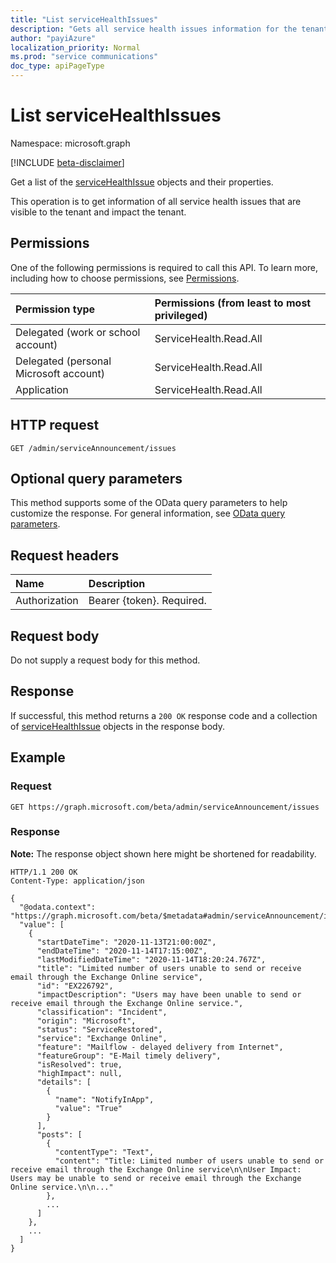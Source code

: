 ```yaml
---
title: "List serviceHealthIssues"
description: "Gets all service health issues information for the tenant. The operation returns a list of the [serviceHealthIssue](../resources/servicehealthissue.md) objects and their properties."
author: "payiAzure"
localization_priority: Normal
ms.prod: "service communications"
doc_type: apiPageType
---
```


# List serviceHealthIssues
Namespace: microsoft.graph

[!INCLUDE [beta-disclaimer](../../includes/beta-disclaimer.md)]

Get a list of the [serviceHealthIssue](../resources/servicehealthissue.md) objects and their properties.

This operation is to get information of all service health issues that are visible to the tenant and impact the tenant.

## Permissions
One of the following permissions is required to call this API. To learn more, including how to choose permissions, see [Permissions](/graph/permissions-reference).

|Permission type|Permissions (from least to most privileged)|
|:---|:---|
|Delegated (work or school account)|ServiceHealth.Read.All|
|Delegated (personal Microsoft account)|ServiceHealth.Read.All|
|Application|ServiceHealth.Read.All|

## HTTP request

<!-- {
  "blockType": "ignored"
}
-->
``` http
GET /admin/serviceAnnouncement/issues
```

## Optional query parameters
This method supports some of the OData query parameters to help customize the response. For general information, see [OData query parameters](/graph/query-parameters).

## Request headers
|Name|Description|
|:---|:---|
|Authorization|Bearer {token}. Required.|

## Request body
Do not supply a request body for this method.

## Response

If successful, this method returns a `200 OK` response code and a collection of [serviceHealthIssue](../resources/servicehealthissue.md) objects in the response body.

## Example

### Request
<!-- {
  "blockType": "request",
  "name": "list_servicehealthissue"
}
-->
``` http
GET https://graph.microsoft.com/beta/admin/serviceAnnouncement/issues
```


### Response
**Note:** The response object shown here might be shortened for readability.
<!-- {
  "blockType": "response",
  "truncated": true,
  "@odata.type": "Collection(microsoft.graph.serviceHealthIssue)"
}
-->
``` http
HTTP/1.1 200 OK
Content-Type: application/json

{
  "@odata.context": "https://graph.microsoft.com/beta/$metadata#admin/serviceAnnouncement/issues",
  "value": [
    {
      "startDateTime": "2020-11-13T21:00:00Z",
      "endDateTime": "2020-11-14T17:15:00Z",
      "lastModifiedDateTime": "2020-11-14T18:20:24.767Z",
      "title": "Limited number of users unable to send or receive email through the Exchange Online service",
      "id": "EX226792",
      "impactDescription": "Users may have been unable to send or receive email through the Exchange Online service.",
      "classification": "Incident",
      "origin": "Microsoft",
      "status": "ServiceRestored",
      "service": "Exchange Online",
      "feature": "Mailflow - delayed delivery from Internet",
      "featureGroup": "E-Mail timely delivery",
      "isResolved": true,
      "highImpact": null,
      "details": [
        {
          "name": "NotifyInApp",
          "value": "True"
        }
      ],
      "posts": [
        {
          "contentType": "Text",
          "content": "Title: Limited number of users unable to send or receive email through the Exchange Online service\n\nUser Impact: Users may be unable to send or receive email through the Exchange Online service.\n\n..."
        },
        ...
      ]
    },
    ...
  ]
}
```

